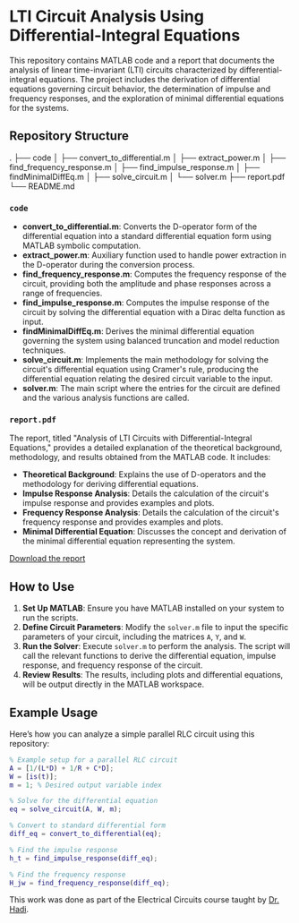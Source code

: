 # LTI Circuit Analysis Using Differential-Integral Equations

This repository contains MATLAB code and a report that documents the analysis of linear time-invariant (LTI) circuits characterized by differential-integral equations. The project includes the derivation of differential equations governing circuit behavior, the determination of impulse and frequency responses, and the exploration of minimal differential equations for the systems.


## Repository Structure

. ├── code │ ├── convert_to_differential.m │ ├── extract_power.m │ ├── find_frequency_response.m │ ├── find_impulse_response.m │ ├── findMinimalDiffEq.m │ ├── solve_circuit.m │ └── solver.m ├── report.pdf └── README.md


### `code`

- **convert_to_differential.m**: Converts the D-operator form of the differential equation into a standard differential equation form using MATLAB symbolic computation.
- **extract_power.m**: Auxiliary function used to handle power extraction in the D-operator during the conversion process.
- **find_frequency_response.m**: Computes the frequency response of the circuit, providing both the amplitude and phase responses across a range of frequencies.
- **find_impulse_response.m**: Computes the impulse response of the circuit by solving the differential equation with a Dirac delta function as input.
- **findMinimalDiffEq.m**: Derives the minimal differential equation governing the system using balanced truncation and model reduction techniques.
- **solve_circuit.m**: Implements the main methodology for solving the circuit's differential equation using Cramer's rule, producing the differential equation relating the desired circuit variable to the input.
- **solver.m**: The main script where the entries for the circuit are defined and the various analysis functions are called.


### `report.pdf`

The report, titled "Analysis of LTI Circuits with Differential-Integral Equations," provides a detailed explanation of the theoretical background, methodology, and results obtained from the MATLAB code. It includes:

- **Theoretical Background**: Explains the use of D-operators and the methodology for deriving differential equations.
- **Impulse Response Analysis**: Details the calculation of the circuit's impulse response and provides examples and plots.
- **Frequency Response Analysis**: Details the calculation of the circuit's frequency response and provides examples and plots.
- **Minimal Differential Equation**: Discusses the concept and derivation of the minimal differential equation representing the system.

[Download the report](https://github.com/mahdi-shokrzadeh/circuit-analysis/raw/main/report/report.pdf)


## How to Use

1. **Set Up MATLAB**: Ensure you have MATLAB installed on your system to run the scripts.
2. **Define Circuit Parameters**: Modify the `solver.m` file to input the specific parameters of your circuit, including the matrices `A`, `Y`, and `W`.
3. **Run the Solver**: Execute `solver.m` to perform the analysis. The script will call the relevant functions to derive the differential equation, impulse response, and frequency response of the circuit.
4. **Review Results**: The results, including plots and differential equations, will be output directly in the MATLAB workspace. 


## Example Usage

Here’s how you can analyze a simple parallel RLC circuit using this repository:

```matlab
% Example setup for a parallel RLC circuit
A = [1/(L*D) + 1/R + C*D];
W = [is(t)];
m = 1; % Desired output variable index

% Solve for the differential equation
eq = solve_circuit(A, W, m);

% Convert to standard differential form
diff_eq = convert_to_differential(eq);

% Find the impulse response
h_t = find_impulse_response(diff_eq);

% Find the frequency response
H_jw = find_frequency_response(diff_eq);
```


This work was done as part of the Electrical Circuits course taught by [Dr. Hadi](https://ir.linkedin.com/in/mohammad-hadi-305a69102).

